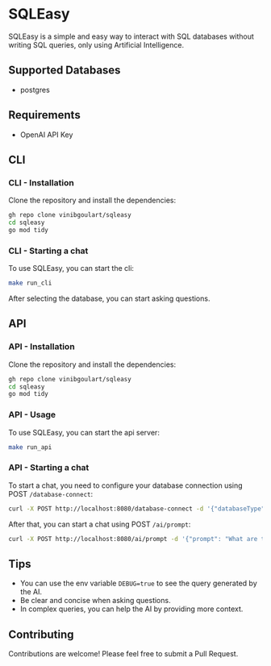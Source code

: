 # SQLEasy

SQLEasy is a simple and easy way to interact with SQL databases without writing SQL queries, only using Artificial Intelligence.

## Supported Databases

- postgres

## Requirements

- OpenAI API Key

## CLI

### CLI - Installation

Clone the repository and install the dependencies:

```sh
gh repo clone vinibgoulart/sqleasy
cd sqleasy
go mod tidy
```

### CLI - Starting a chat

To use SQLEasy, you can start the cli:

```sh
make run_cli
```

After selecting the database, you can start asking questions.

## API

### API - Installation

Clone the repository and install the dependencies:

```sh
gh repo clone vinibgoulart/sqleasy
cd sqleasy
go mod tidy
```

### API - Usage

To use SQLEasy, you can start the api server:

```sh
make run_api
```

### API - Starting a chat

To start a chat, you need to configure your database connection using POST `/database-connect`:

```sh
curl -X POST http://localhost:8080/database-connect -d '{"databaseType": "postgres", "host": "localhost", "port": "5432", "username": "postgres", "password": "", "database": "database"}' -H "Content-Type: application/json"
```

After that, you can start a chat using POST `/ai/prompt`:

```sh
curl -X POST http://localhost:8080/ai/prompt -d '{"prompt": "What are the duplicated users?"}' -H "Content-Type: application/json"
```

## Tips

- You can use the env variable `DEBUG=true` to see the query generated by the AI.
- Be clear and concise when asking questions.
- In complex queries, you can help the AI by providing more context.

## Contributing

Contributions are welcome! Please feel free to submit a Pull Request.
